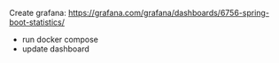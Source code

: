 Create grafana:
https://grafana.com/grafana/dashboards/6756-spring-boot-statistics/

* run docker compose
* update dashboard